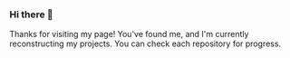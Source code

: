 ### Hi there 👋

Thanks for visiting my page! You've found me, and I'm currently reconstructing my projects. You can check each repository for progress.
